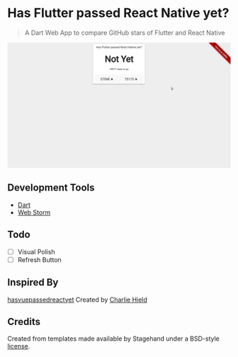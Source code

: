 # Has Flutter passed React Native yet?

> A Dart Web App to compare GitHub stars of Flutter and React Native

![Screenshot](screenshot/1.png)

## Development Tools
- [Dart](https://webdev.dartlang.org/tools/sdk#install)
- [Web Storm](https://www.jetbrains.com/webstorm/)

## Todo
- [ ] Visual Polish
- [ ] Refresh Button

## Inspired By
[hasvuepassedreactyet](https://github.com/stursby/hasvuepassedreactyet) Created by [Charlie Hield](https://github.com/stursby/)

## Credits
Created from templates made available by Stagehand under a BSD-style
[license](https://github.com/dart-lang/stagehand/blob/master/LICENSE).
